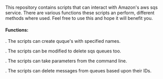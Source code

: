  This repository contains scripts that can interact with Amazon's aws sqs service. There are various functions these scripts an perform, different methods where used. Feel free to use this and hope it will benefit you. 
 <h4> Functions:</h4><p>
 <p>. The scripts can create quque's with specified names.
 <p>. The scripts can be modified to delete sqs queues too.
 <p>. The scripts can take parameters from the command line.
 <p>. The scripts can delete messages from queues based upon their IDs.
